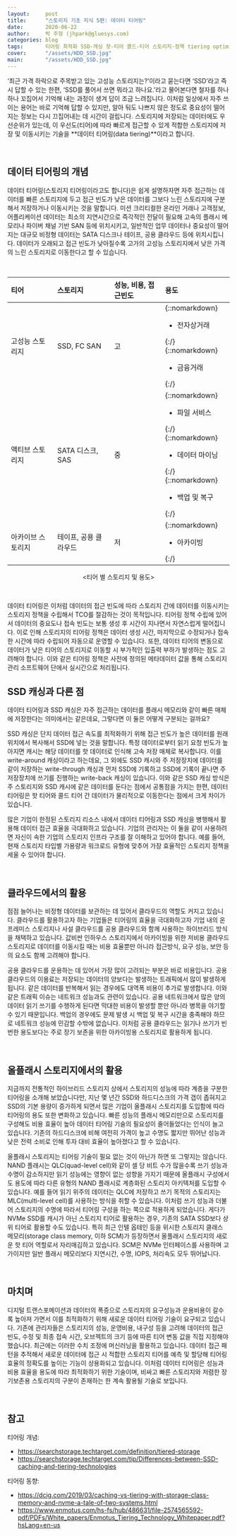 ```yaml
---
layout:     post
title:      "스토리지 기초 지식 5편: 데이터 티어링"
date:       2020-06-22
author:     박 주형 (jhpark@gluesys.com)
categories: blog
tags:       티어링 최적화 SSD-캐싱 핫-티어 콜드-티어 스토리지-정책 tiering optimization 데이터 스토리지
cover:      "/assets/HDD_SSD.jpg"
main:       "/assets/HDD_SSD.jpg"
---
```


‘최근 가격 하락으로 주목받고 있는 고성능 스토리지는?’이라고 묻는다면 ‘SSD’라고 즉시 답할 수 있는 한편, ‘SSD를 풀어서 쓰면 뭐라고 하나요.’라고 물어본다면 철자를 하나하나 꼬집어서 기억해 내는 과정이 생겨 답이 조금 느려집니다. 이처럼 일상에서 자주 쓰이는 용어는 바로 기억해 답할 수 있지만, 알아 둬도 나쁘지 않은 정도로 중요성이 떨어지는 정보는 다시 끄집어내는 데 시간이 걸립니다. 스토리지에 저장되는 데이터에도 우선순위가 있는데, 이 우선도(티어)에 따라 빠르게 접근할 수 있게 적합한 스토리지에 저장 및 이동시키는 기술을 **데이터 티어링(data tiering)**이라고 합니다.  

&nbsp;

## 데이터 티어링의 개념
  
데이터 티어링(스토리지 티어링이라고도 합니다)은 쉽게 설명하자면 자주 접근하는 데이터를 빠른 스토리지에 두고 접근 빈도가 낮은 데이터를 그보다 느린 스토리지에 구분해서 저장하거나 이동시키는 것을 말합니다. 미션 크리티컬한 온라인 거래나 고객정보, 어플리케이션 데이터는 최소의 지연시간으로 즉각적인 전달이 필요해 고속의 플래시 메모리나 파이버 채널 기반 SAN 등에 위치시키고, 일반적인 업무 데이터나 중요성이 떨어지는 대규모 비정형 데이터는 SATA 디스크나 테이프, 공용 클라우드 등에 위치시킵니다. 데이터가 오래되고 접근 빈도가 낮아질수록 고가의 고성능 스토리지에서 낮은 가격의 느린 스토리지로 이동한다고 할 수 있습니다.  

&nbsp;  

| 티어 | 스토리지 | 성능, 비용, 접근빈도 | 용도 |
| :--- | :--- | :--- | :--- |
| 고성능 스토리지 | SSD, FC SAN | 고 | {::nomarkdown}<ul><li>전자상거래</ul></li>{:/} {::nomarkdown}<ul><li>금융거래</ul></li>{:/} |
| 액티브 스토리지 | SATA 디스크, SAS | 중 | {::nomarkdown}<ul><li>파일 서비스</ul></li>{:/} {::nomarkdown}<ul><li>데이터 마이닝</ul></li>{:/} {::nomarkdown}<ul><li>백업 및 복구</ul></li>{:/} |
| 아카이브 스토리지 | 테이프, 공용 클라우드 | 저 | {::nomarkdown}<ul><li>아카이빙</ul></li>{:/} |
  
<center>&#60;티어 별 스토리지 및 용도&#62;</center>

&nbsp;

데이터 티어링은 이처럼 데이터의 접근 빈도에 따라 스토리지 간에 데이터를 이동시키는 스토리지 정책을 수립해서 TCO를 절감하는 것이 목적입니다. 티어링 정책 수립에 있어서 데이터의 중요도나 접속 빈도는 보통 생성 후 시간이 지나면서 자연스럽게 떨어집니다. 이로 인해 스토리지의 티어링 정책은 데이터 생성 시간, 마지막으로 수정되거나 접속한 시간에 따라 수립되어 자동으로 운영할 수 있습니다. 또한, 데이터 티어의 변동으로 데이터가 낮은 티어의 스토리지로 이동할 시 부가적인 입출력 부하가 발생하는 점도 고려해야 합니다. 이와 같은 티어링 정책은 사전에 정의된 메타데이터 값을 통해 스토리지 관리 소프트웨어 단에서 실시간으로 처리됩니다.  

## SSD 캐싱과 다른 점
  
데이터 티어링과 SSD 캐싱은 자주 접근하는 데이터를 플래시 메모리와 같이 빠른 매체에 저장한다는 의미에서는 같은데요, 그렇다면 이 둘은 어떻게 구분되는 걸까요?  
  
SSD 캐싱은 단지 데이터 접근 속도를 최적화하기 위해 접근 빈도가 높은 데이터를 원래 위치에서 복사해서 SSD에 넣는 것을 말합니다. 특정 데이터로부터 읽기 요청 빈도가 높아지면 캐시는 해당 데이터를 핫 데이터로 인식해 고속 저장 매체로 복사합니다. 이를 write-around 캐싱이라고 하는데요, 그 외에도 SSD 캐시와 주 저장장치에 데이터를 같이 저장하는 write-through 캐싱과 먼저 SSD에 기록하고 SSD에 기록이 끝나면 주 저장장치에 쓰기를 진행하는 write-back 캐싱이 있습니다. 이와 같은 SSD 캐싱 방식은 주 스토리지와 SSD 캐시에 같은 데이터를 둔다는 점에서 공통점을 가지는 한편, 데이터 티어링은 핫 티어와 콜드 티어 간 데이터가 물리적으로 이동한다는 점에서 크게 차이가 있습니다.  
  
많은 기업이 한정된 스토리지 리소스 내에서 데이터 티어링과 SSD 캐싱을 병행해서 활용해 데이터 접근 효율을 극대화하고 있습니다. 기업의 관리자는 이 둘을 같이 사용하려면 자신이 속한 기업의 스토리지 인프라 구조를 잘 이해하고 있어야 합니다. 예를 들어, 현재 스토리지 타입별 가용량과 워크로드 유형에 맞추어 가장 효율적인 스토리지 정책을 세울 수 있어야 합니다.  

&nbsp;

## 클라우드에서의 활용
  
점점 늘어나는 비정형 데이터를 보관하는 데 있어서 클라우드의 역할도 커지고 있습니다. 클라우드를 활용하고자 하는 기업들은 티어링의 효율을 극대화하고자 기업 내의 온프레미스 스토리지나 사설 클라우드를 공용 클라우드와 함께 사용하는 하이브리드 방식을 채택하고 있습니다. 값비싼 인하우스 스토리지에서 아카이빙을 위한 저비용 클라우드 스토리지로 데이터를 이동시킬 때는 비용 효율뿐만 아니라 접근방식, 요구 성능, 보안 등의 요소도 함께 고려해야 합니다.  
  
공용 클라우드를 운용하는 데 있어서 가장 많이 고려되는 부분은 바로 비용입니다. 공용 클라우드의 이용료는 저장되는 데이터의 양보다는 발생하는 트래픽에서 많이 발생하게 됩니다. 같은 데이터를 반복해서 읽는 경우에도 대역폭 비용이 추가로 발생합니다. 이와 같은 트래픽 이슈는 네트워크 성능과도 관련이 있습니다. 공용 네트워크에서 많은 양의 데이터 읽기 쓰기를 수행하게 된다면 막대한 비용이 발생할 뿐만 아니라 병목을 야기할 수 있기 때문입니다. 백업의 경우에도 문제 발생 시 백업 및 복구 시간을 충족해야 하므로 네트워크 성능에 민감할 수밖에 없습니다. 이처럼 공용 클라우드는 읽기나 쓰기가 빈번한 용도보다는 주로 장기 보존을 위한 아카이빙용 스토리지로 활용하게 됩니다.  

&nbsp;

## 올플래시 스토리지에서의 활용
  
지금까지 전통적인 하이브리드 스토리지 상에서 스토리지의 성능에 따라 계층을 구분한 티어링을 소개해 보았습니다만, 지난 몇 년간 SSD와 하드디스크의 가격 갭이 좁혀지고 SSD의 기본 용량이 증가하게 되면서 많은 기업이 올플래시 스토리지를 도입함에 따라 티어링의 용도 또한 변화하고 있습니다. 빠른 성능의 플래시 메모리만으로 스토리지를 구성해도 비용 효율이 높아 데이터 티어링 기술의 필요성이 줄어들었다는 인식이 늘고 있습니다. 기존의 하드디스크에 비해 여전히 가격이 높고 수명도 짧지만 뛰어난 성능과 낮은 전력 소비로 인해 투자 대비 효율이 높아졌다고 할 수 있습니다.  
  
올플래시 스토리지는 티어링 기술이 필요 없는 것이 아닌가 하면 또 그렇지는 않습니다. NAND 플래시는 QLC(quad-level cell)와 같이 셀 당 비트 수가 많을수록 쓰기 성능과 수명이 감소하지만 읽기 성능에는 영향이 없는 성향을 가지기 때문에 올플래시 구성에서도 용도에 따라 다른 유형의 NAND 플래시로 계층화된 스토리지 아키텍처를 도입할 수 있습니다. 예를 들어 읽기 위주의 데이터는 QLC에 저장하고 쓰기 목적의 스토리지는 MLC(multi-level cell)를 사용하는 방식을 취할 수 있습니다. 이처럼 쓰기 성능과 더불어 스토리지의 수명에 따라서 티어링 구성을 하는 쪽으로 적용하게 되었습니다. 게다가 NVMe SSD를 캐시가 아닌 스토리지 티어로 활용하는 경우, 기존의 SATA SSD보다 상위 티어로 활용할 수도 있습니다. 특히 최근 인텔 옵테인 등을 위시한 스토리지 클래스 메모리(storage class memory, 이하 SCM)가 등장하면서 올플래시 스토리지의 새로운 핫 티어 역할로서 자리매김하고 있습니다. SCM은 NVMe 인터페이스를 사용하며 고가이지만 일반 플래시 메모리보다 지연시간, 수명, IOPS, 처리속도 모두 뛰어납니다.  

&nbsp;

## 마치며
  
디지털 트랜스포메이션과 데이터의 폭증으로 스토리지의 요구성능과 운용비용이 갈수록 높아져 가면서 이를 최적화하기 위해 새로운 데이터 티어링 기술이 요구되고 있습니다. 기존에 관리자들은 스토리지의 성능, 운영비용, 내구성 등을 고려해 데이터의 접근 빈도, 수정 및 최종 접속 시간, 오브젝트의 크기 등에 따른 티어 변동 값을 직접 지정해야 했습니다. 최근에는 이러한 수치 조정에 머신러닝을 활용하고 있습니다. 데이터 접근 패턴을 추적해서 새로운 데이터에 접근 시 적합한 스토리지 티어를 예측 및 할당해 티어링 효율의 정확도를 높이는 기능이 상용화되고 있습니다. 이처럼 데이터 티어링은 성능과 비용 효율을 용도에 따라 최적화하기 위한 기술이며, 비싸고 빠른 스토리지와 저렴한 장기보존용 스토리지의 구분이 존재하는 한 계속 활용될 기술로 보입니다.  

&nbsp;

## 참고
  
티어링 개념: 
 * https://searchstorage.techtarget.com/definition/tiered-storage
 * https://searchstorage.techtarget.com/tip/Differences-between-SSD-caching-and-tiering-technologies
  
티어링 동향: 
 * https://dcig.com/2019/03/caching-vs-tiering-with-storage-class-memory-and-nvme-a-tale-of-two-systems.html
 * https://www.enmotus.com/hs-fs/hub/486631/file-2574565592-pdf/PDFs/White_papers/Enmotus_Tiering_Technology_Whitepaper.pdf?hsLang=en-us

